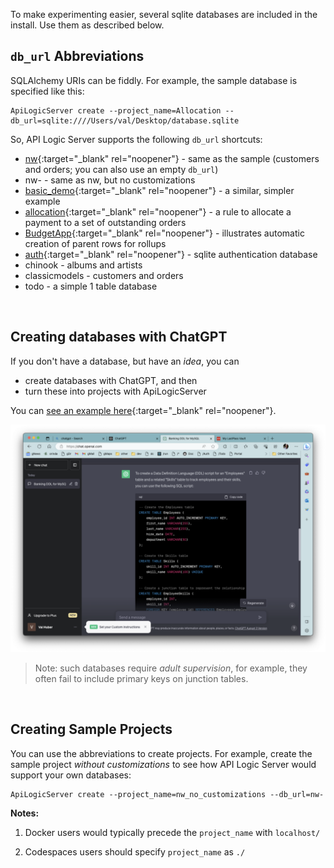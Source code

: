 To make experimenting easier, several sqlite databases are included in the install.  Use them as described below.

## `db_url` Abbreviations

SQLAlchemy URIs can be fiddly.  For example, the sample database is specified like this:

```
ApiLogicServer create --project_name=Allocation --db_url=sqlite:////Users/val/Desktop/database.sqlite
```

So, API Logic Server supports the following `db_url` shortcuts:

* [nw](Tutorial.md){:target="_blank" rel="noopener"} - same as the sample (customers and orders; you can also use an empty `db_url`)
* nw- - same as nw, but no customizations
* [basic_demo](Sample-Basic-Demo.md){:target="_blank" rel="noopener"} - a similar, simpler example 
* [allocation](Logic-Allocation.md){:target="_blank" rel="noopener"} - a rule to allocate a payment to a set of outstanding orders
* [BudgetApp](Tech-Budget-App.md){:target="_blank" rel="noopener"} - illustrates automatic creation of parent rows for rollups
* [auth](Security-Authentication-Provider.md#sqlite-auth-provider){:target="_blank" rel="noopener"} - sqlite authentication database
* chinook - albums and artists
* classicmodels - customers and orders
* todo - a simple 1 table database

&nbsp;

## Creating databases with ChatGPT

If you don't have a database, but have an *idea*, you can 

* create databases with ChatGPT, and then 
* turn these into projects with ApiLogicServer

You can [see an example here](https://github.com/ApiLogicServer/ApiLogicServer-src/tree/main/tests/test_databases/ai-created){:target="_blank" rel="noopener"}.

![chatgpt](images/model/employees%20and%20skills.png)

> Note: such databases require *adult supervision*, for example, they often fail to include primary keys on junction tables.

&nbsp;

## Creating Sample Projects

You can use the abbreviations to create projects.  For example, create the sample project _without customizations_ to see how API Logic Server would support your own databases:

```
ApiLogicServer create --project_name=nw_no_customizations --db_url=nw-
```

__Notes:__

1. Docker users would typically precede the `project_name` with `localhost/`

2. Codespaces users should specify `project_name` as `./`

